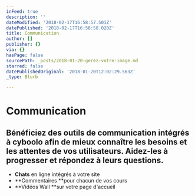 ```yaml
---
inFeed: true
description: ''
dateModified: '2018-02-17T16:58:57.501Z'
datePublished: '2018-02-17T16:58:58.020Z'
title: Communication
author: []
publisher: {}
via: {}
hasPage: false
sourcePath: _posts/2018-01-20-gerez-votre-image.md
starred: false
datePublishedOriginal: '2018-01-20T12:02:29.563Z'
_type: Blurb

---
```

# Communication

## Bénéficiez des outils de communication intégrés à cyboolo afin de mieux connaître les besoins et les attentes de vos utilisateurs. Aidez-les à progresser et répondez à leurs questions.

* **Chats** en ligne intégrés à votre site
* **Commentaires **pour chacun de vos cours
* **Vidéos Wall **sur votre page d'accueil